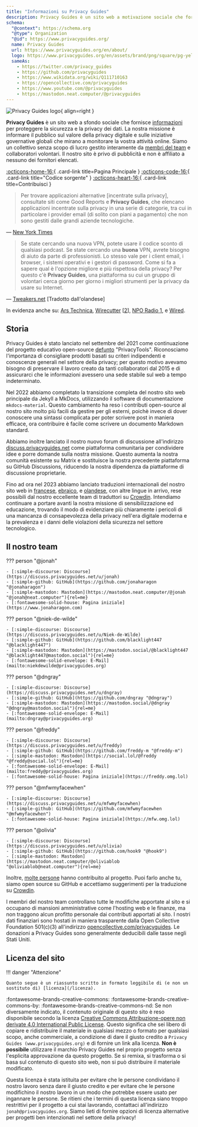 ```yaml
---
title: "Informazioni su Privacy Guides"
description: Privacy Guides è un sito web a motivazione sociale che fornisce informazioni per proteggere la sicurezza e la privacy dei dati.
schema:
  "@context": https://schema.org
  "@type": Organization
  "@id": https://www.privacyguides.org/
  name: Privacy Guides
  url: https://www.privacyguides.org/en/about/
  logo: https://www.privacyguides.org/en/assets/brand/png/square/pg-yellow.png
  sameAs:
    - https://twitter.com/privacy_guides
    - https://github.com/privacyguides
    - https://www.wikidata.org/wiki/Q111710163
    - https://opencollective.com/privacyguides
    - https://www.youtube.com/@privacyguides
    - https://mastodon.neat.computer/@privacyguides
---
```


![Privacy Guides logo](../assets/brand/PNG/Square/pg-yellow.png){ align=right }

**Privacy Guides** è un sito web a sfondo sociale che fornisce [informazioni](/kb) per proteggere la sicurezza e la privacy dei dati. La nostra missione è informare il pubblico sul valore della privacy digitale e sulle iniziative governative globali che mirano a monitorare la vostra attività online. Siamo un collettivo senza scopo di lucro gestito interamente da [membri del team](https://discuss.privacyguides.net/g/team) e collaboratori volontari. Il nostro sito è privo di pubblicità e non è affiliato a nessuno dei fornitori elencati.

[:octicons-home-16:](https://www.privacyguides.org/){ .card-link title=Pagina Principale }
[:octicons-code-16:](https://github.com/privacyguides/privacyguides.org){ .card-link title="Codice sorgente" }
[:octicons-heart-16:](donate.md){ .card-link title=Contribuisci }

> Per trovare applicazioni alternative [incentrate sulla privacy], consultate siti come Good Reports e **Privacy Guides**, che elencano applicazioni incentrate sulla privacy in una serie di categorie, tra cui in particolare i provider email (di solito con piani a pagamento) che non sono gestiti dalle grandi aziende tecnologiche.

— [New York Times](https://www.nytimes.com/wirecutter/guides/online-security-social-media-privacy/)

> Se state cercando una nuova VPN, potete usare il codice sconto di qualsiasi podcast. Se state cercando una **buona** VPN, avrete bisogno di aiuto da parte di professionisti. Lo stesso vale per i client email, i browser, i sistemi operativi e i gestori di password. Come si fa a sapere qual è l'opzione migliore e più rispettosa della privacy? Per questo c'è **Privacy Guides**, una piattaforma su cui un gruppo di volontari cerca giorno per giorno i migliori strumenti per la privacy da usare su Internet.

— [Tweakers.net](https://tweakers.net/reviews/10568/op-zoek-naar-privacyvriendelijke-tools-niek-de-wilde-van-privacy-guides.html) [Tradotto dall'olandese]

In evidenza anche su: [Ars Technica](https://arstechnica.com/gadgets/2022/02/is-firefox-ok/), [Wirecutter](https://www.nytimes.com/wirecutter/guides/practical-guide-to-securing-windows-pc/) [[2](https://www.nytimes.com/wirecutter/guides/practical-guide-to-securing-your-mac/)], [NPO Radio 1](https://www.nporadio1.nl/nieuws/binnenland/8eaff3a2-8b29-4f63-9b74-36d2b28b1fe1/ooit-online-eens-wat-doms-geplaatst-ga-jezelf-eens-googlen-en-kijk-dan-wat-je-tegenkomt), e [Wired](https://www.wired.com/story/firefox-mozilla-2022/).

## Storia

Privacy Guides è stato lanciato nel settembre del 2021 come continuazione del progetto educativo open-source [defunto](privacytools.md) "PrivacyTools". Riconosciamo l'importanza di consigliare prodotti basati su criteri indipendenti e conoscenze generali nel settore della privacy; per questo motivo avevamo bisogno di preservare il lavoro creato da tanti collaboratori dal 2015 e di assicurarci che le informazioni avessero una sede stabile sul web a tempo indeterminato.

Nel 2022 abbiamo completato la transizione completa del nostro sito web principale da Jekyll a MkDocs, utilizzando il software di documentazione `mkdocs-material`. Questo cambiamento ha reso i contributi open-source al nostro sito molto più facili da gestire per gli esterni, poichè invece di dover conoscere una sintassi complicata per poter scrivere post in maniera efficace, ora contribuire è facile come scrivere un documento Markdown standard.

Abbiamo inoltre lanciato il nostro nuovo forum di discussione all'indirizzo [discuss.privacyguides.net](https://discuss.privacyguides.net/) come piattaforma comunitaria per condividere idee e porre domande sulla nostra missione. Questo aumenta la nostra comunità esistente su Matrix e sostituisce la nostra precedente piattaforma su GitHub Discussions, riducendo la nostra dipendenza da piattaforme di discussione proprietarie.

Fino ad ora nel 2023 abbiamo lanciato traduzioni internazionali del nostro sito web in [francese](/fr/), [ebraico](/he/), e [olandese](/nl/), con altre lingue in arrivo, rese possibili dal nostro eccellente team di traduttori su [Crowdin](https://crowdin.com/project/privacyguides). Intendiamo continuare a portare avanti la nostra missione di sensibilizzazione ed educazione, trovando il modo di evidenziare più chiaramente i pericoli di una mancanza di consapevolezza della privacy nell'era digitale moderna e la prevalenza e i danni delle violazioni della sicurezza nel settore tecnologico.

## Il nostro team

??? person "@jonah"

    - [:simple-discourse: Discourse](https://discuss.privacyguides.net/u/jonah)
    - [:simple-github: GitHub](https://github.com/jonaharagon "@jonaharagon")
    - [:simple-mastodon: Mastodon](https://mastodon.neat.computer/@jonah "@jonah@neat.computer"){rel=me}
    - [:fontawesome-solid-house: Pagina iniziale](https://www.jonaharagon.com)

??? person "@niek-de-wilde"

    - [:simple-discourse: Discourse](https://discuss.privacyguides.net/u/Niek-de-Wilde)
    - [:simple-github: GitHub](https://github.com/blacklight447 "@blacklight447")
    - [:simple-mastodon: Mastodon](https://mastodon.social/@blacklight447 "@blacklight447@mastodon.social"){rel=me}
    - [:fontawesome-solid-envelope: E-Mail](mailto:niekdewilde@privacyguides.org)

??? person "@dngray"

    - [:simple-discourse: Discourse](https://discuss.privacyguides.net/u/dngray)
    - [:simple-github: GitHub](https://github.com/dngray "@dngray")
    - [:simple-mastodon: Mastodon](https://mastodon.social/@dngray "@dngray@mastodon.social"){rel=me}
    - [:fontawesome-solid-envelope: E-Mail](mailto:dngray@privacyguides.org)

??? person "@freddy"

    - [:simple-discourse: Discourse](https://discuss.privacyguides.net/u/freddy)
    - [:simple-github: GitHub](https://github.com/freddy-m "@freddy-m")
    - [:simple-mastodon: Mastodon](https://social.lol/@freddy "@freddy@social.lol"){rel=me}
    - [:fontawesome-solid-envelope: E-Mail](mailto:freddy@privacyguides.org)
    - [:fontawesome-solid-house: Pagina iniziale](https://freddy.omg.lol)

??? person "@mfwmyfacewhen"

    - [:simple-discourse: Discourse](https://discuss.privacyguides.net/u/mfwmyfacewhen)
    - [:simple-github: GitHub](https://github.com/mfwmyfacewhen "@mfwmyfacewhen")
    - [:fontawesome-solid-house: Pagina iniziale](https://mfw.omg.lol)

??? person "@olivia"

    - [:simple-discourse: Discourse](https://discuss.privacyguides.net/u/olivia)
    - [:simple-github: GitHub](https://github.com/hook9 "@hook9")
    - [:simple-mastodon: Mastodon](https://mastodon.neat.computer/@oliviablob "@oliviablob@neat.computer"){rel=me}

Inoltre, [molte persone](https://github.com/privacyguides/privacyguides.org/graphs/contributors) hanno contribuito al progetto. Puoi farlo anche tu, siamo open source su GitHub e accettiamo suggerimenti per la traduzione su [Crowdin](https://crowdin.com/project/privacyguides).

I membri del nostro team controllano tutte le modifiche apportate al sito e si occupano di mansioni amministrative come l'hosting web e le finanze, ma non traggono alcun profitto personale dai contributi apportati al sito. I nostri dati finanziari sono hostati in maniera trasparente dalla Open Collective Foundation 501(c)(3) all'indirizzo [opencollective.com/privacyguides](https://opencollective.com/privacyguides). Le donazioni a Privacy Guides sono generalmente deducibili dalle tasse negli Stati Uniti.

## Licenza del sito

!!! danger "Attenzione"

    Quanto segue è un riassunto scritto in formato leggibile di (e non un sostituto di) [licenza](/licenza).

:fontawesome-brands-creative-commons: :fontawesome-brands-creative-commons-by: :fontawesome-brands-creative-commons-nd: Se non diversamente indicato, il contenuto originale di questo sito è reso disponibile secondo la licenza [Creative Commons Attribuzione-opere non derivate 4.0 International Public License](https://github.com/privacyguides/privacyguides.org/blob/main/LICENSE). Questo significa che sei libero di copiare e ridistribuire il materiale in qualsiasi mezzo o formato per qualsiasi scopo, anche commerciale, a condizione di dare il giusto credito a `Privacy Guides (www.privacyguides.org)` e di fornire un link alla licenza. **Non è possibile** utilizzare il marchio Privacy Guides nel proprio progetto senza l'esplicita approvazione da questo progetto. Se si remixa, si trasforma o si basa sul contenuto di questo sito web, non si può distribuire il materiale modificato.

Questa licenza è stata istituita per evitare che le persone condividano il nostro lavoro senza dare il giusto credito e per evitare che le persone modifichino il nostro lavoro in un modo che potrebbe essere usato per ingannare le persone. Se ritieni che i termini di questa licenza siano troppo restrittivi per il progetto a cui stai lavorando, contattaci all'indirizzo `jonah@privacyguides.org`. Siamo lieti di fornire opzioni di licenza alternative per progetti ben intenzionati nel settore della privacy!
